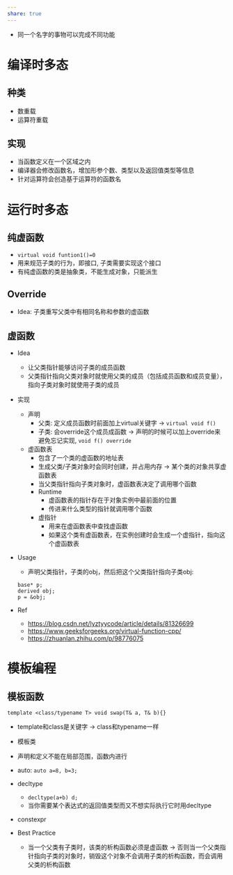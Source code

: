 ```yaml
---
share: true
---
```

- 同一个名字的事物可以完成不同功能

# 编译时多态

## 种类
- 数重载
- 运算符重载

## 实现
- 当函数定义在一个区域之内
- 编译器会修改函数名，增加形参个数、类型以及返回值类型等信息
- 针对运算符会创造基于运算符的函数名

# 运行时多态

## 纯虚函数
- `virtual void funtion1()=0`
- 用来规范子类的行为，即接口, 子类需要实现这个接口
- 有纯虚函数的类是抽象类，不能生成对象，只能派生

## Override
- Idea: 子类重写父类中有相同名称和参数的虚函数

## 虚函数
- Idea
	- 让父类指针能够访问子类的成员函数
	- 父类指针指向父类对象时就使用父类的成员（包括成员函数和成员变量），指向子类对象时就使用子类的成员
- 实现
	- 声明
		- 父类: 定义成员函数时前面加上virtual关键字 -> `virtual void f()`
		- 子类: 会override这个成员成函数 -> 声明的时候可以加上override来避免忘记实现, `void f() override`
	- 虚函数表
		- 包含了一个类的虚函数的地址表
		- 生成父类/子类对象时会同时创建，并占用内存 -> 某个类的对象共享虚函数表
		- 当父类指针指向子类对象时，虚函数表决定了调用哪个函数
		- Runtime
			- 虚函数表的指针存在于对象实例中最前面的位置
			- 传进来什么类型的指针就调用哪个函数
		- 虚指针
			- 用来在虚函数表中查找虚函数
			- 如果这个类有虚函数表，在实例创建时会生成一个虚指针，指向这个虚函数表
- Usage
	- 声明父类指针，子类的obj，然后把这个父类指针指向子类obj: 
	```
	base* p; 
	derived obj; 
	p = &obj;
	```


- Ref
	- https://blog.csdn.net/lyztyycode/article/details/81326699
	- https://www.geeksforgeeks.org/virtual-function-cpp/
	- https://zhuanlan.zhihu.com/p/98776075

# 模板编程

## 模板函数
```
template <class/typename T> void swap(T& a, T& b){}
```
- template和class是关键字 -> class和typename一样

- 模板类
- 声明和定义不能在局部范围，函数内进行
- auto: `auto a=8, b=3;`
- decltype
	- `decltype(a+b) d;`
	- 当你需要某个表达式的返回值类型而又不想实际执行它时用decltype
- constexpr
- Best Practice
	- 当一个父类有子类时，该类的析构函数必须是虚函数 -> 否则当一个父类指针指向子类的对象时，销毁这个对象不会调用子类的析构函数，而会调用父类的析构函数